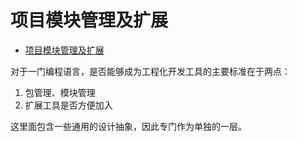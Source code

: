 # 项目模块管理及扩展

<!--ts-->

* [项目模块管理及扩展](#项目模块管理及扩展)

<!--te-->

对于一门编程语言，是否能够成为工程化开发工具的主要标准在于两点：

1. 包管理、模块管理
2. 扩展工具是否方便加入

这里面包含一些通用的设计抽象，因此专门作为单独的一层。